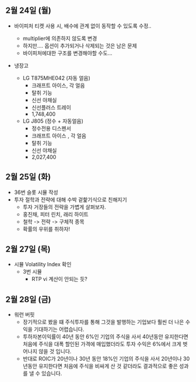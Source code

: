 
## 2월 24일 (월)

- 바이피처 티켓 사용 시, 배수에 관계 없이 동작할 수 있도록 수정..
	- multiplier에 의존하지 않도록 변경
	- 하지만.... 옵션이 추가되거나 삭제되는 것은 남은 문제
	- 바이피처에대한 구조를 변경해야할 수도...

- 냉장고
	- LG T875MHE042 (자동 얼음)
		- 크래프트 아이스, 각 얼음
		- 탈취 기능 
		- 신선 야채실
		- 신선플러스 트레이
		- 1,748,400
	- LG J805 (정수 + 자동얼음)
		- 정수전용 디스펜서
		- 크래프트 아이스 , 각 얼음
		- 탈취 기능
		- 신선 야채실
		- 2,027,400

## 2월 25일 (화)

- 36번 슬롯 시뮬 작성
- 투자 절학과 전략에 대해 수박 겉핥기식으로 친해지기
	- 투자 거장들의 전략을 가볍게 살펴보자.
	- 홍진채, 피터 린치, 래리 하이트
	- 철학 -> 전략 -> 구체적 종목
	- 확률의 우위를 취하자!


## 2월 27일 (목)

- 시뮬 Volatility Index 확인
	- 3번 시뮬
		- RTP vi 계산이 안되는 듯?


## 2월 28일 (금)

- 워런 버핏
	- 장기적으로 봤을  떄 주식투자를 통해 그것을 발행하는 기업보다 훨씬 더 나은 수익을 기대하기는 어렵습니다.
	- 투하자본이익률이 40년 동안 6%인 기업의 주식을 사서 40년동안 유지한다면 처음에 주식을 대폭 할인된 가격에 매입했더라도 투자 수익은 6%에서 크게 벗어나지 않을 것 입니다.
	- 반대로 ROIC가 20년이나 30년 동안 18%인 기업의 주식을 사서 20년이나 30년동안 유지한다면 처음에 주식을 비싸게 산 것 같더라도 결과적으로 좋은 성과를 낼 수 있습니다.
